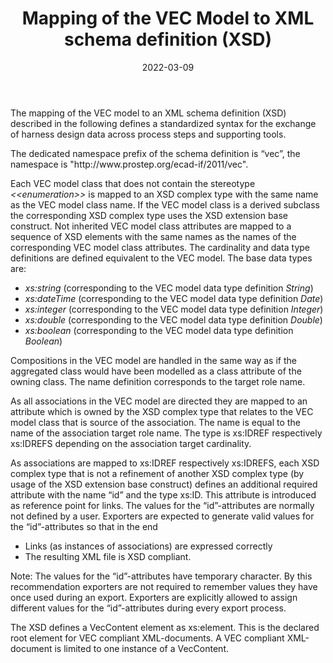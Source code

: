 ﻿---
title: Mapping of the VEC Model to XML schema definition (XSD)
toc: false
type: specs
layout:  package
date: "2022-03-09"
draft: false
specification: VEC
version: 2.0.0
documentType: "Recommendation"
elementType:  Package
menu:
  VEC-2.0.0:    
    parent: xml-representation-of-the-model
    identifier: xml-representation-of-the-model/mapping-of-the-vec-model-to-xml-schema-definition-xsd
    weight: 1012002 

# Prev/next pager order (if `docs_section_pager` enabled in `params.toml`)
weight: 1012002
---
<p> The mapping of the VEC model to an XML schema definition (XSD) described in the following defines a standardized syntax for the exchange of harness design data across process steps and supporting tools.      </p>      <p> The dedicated namespace prefix of the schema definition is &ldquo;vec&rdquo;, the namespace is &quot;http://www.prostep.org/ecad-if/2011/vec&quot;.      </p>      <p> Each VEC model class that does not contain the stereotype <i>&lt;&lt;enumeration&gt;&gt;</i> is mapped to an XSD complex type with the same name as the VEC model class name. If the VEC model class is a derived subclass the corresponding XSD complex type uses the XSD extension base construct. Not inherited VEC model class attributes are mapped to a sequence of XSD elements with the same names as the names of the corresponding VEC model class attributes. The cardinality and data type definitions are defined equivalent to the VEC model. The base data types are:      </p>      <ul>       <li> <i>xs:string</i> (corresponding to the VEC model data type definition <i>String</i>)        </li>       <li> <i>xs:dateTime</i> (corresponding to the VEC model data type definition <i>Date</i>)        </li>       <li> <i>xs:integer</i> (corresponding to the VEC model data type definition <i>Integer</i>)        </li>       <li> <i>xs:double</i> (corresponding to the VEC model data type definition <i>Double</i>)        </li>       <li> <i>xs:boolean</i> (corresponding to the VEC model data type definition <i>Boolean</i>)        </li>     </ul>     <p> Compositions in the VEC model are handled in the same way as if the aggregated class would have been modelled as a class attribute of the owning class. The name definition corresponds to the target role name.      </p>      <p> As all associations in the VEC model are directed they are mapped to an attribute which is owned by the XSD complex type that relates to the VEC model class that is source of the association. The name is equal to the name of the association target role name. The type is xs:IDREF respectively xs:IDREFS depending on the association target cardinality.      </p>      <p> As associations are mapped to xs:IDREF respectively xs:IDREFS, each XSD complex type that is not a refinement of another XSD complex type (by usage of the XSD extension base construct) defines an additional required attribute with the name &ldquo;id&rdquo; and the type xs:ID. This attribute is introduced as reference point for links. The values for the &ldquo;id&rdquo;-attributes are normally not defined by a user. Exporters are expected to generate valid values for the &ldquo;id&rdquo;-attributes so that in the end      </p>      <ul>       <li> Links (as instances of associations) are expressed correctly        </li>       <li> The resulting XML file is XSD compliant.        </li>     </ul>     <p> Note: The values for the &ldquo;id&rdquo;-attributes have temporary character. By this recommendation exporters are not required to remember values they have once used during an export. Exporters are explicitly allowed to assign different values for the &ldquo;id&rdquo;-attributes during every export process.      </p>      <p> The XSD defines a VecContent element as xs:element. This is the declared root element for VEC compliant XML-documents. A VEC compliant XML-document is limited to one instance of a VecContent.      </p>